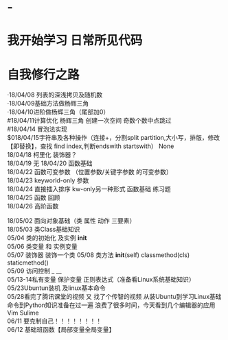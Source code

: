 # -
我开始学习 日常所见代码
====
自我修行之路  
=======
·18/04/08 列表的深浅拷贝及随机数   
·18/04/09基础方法做杨辉三角  
·18/04/10进阶做杨辉三角（尾部加0）   
#18/04/11计算优化 杨辉三角 创建一次空间 奇数个数中点跳过  
#18/04/14 冒泡法实现  
$018/04/15字符串及各种操作（连接+，分割split partition,大小写，排版，修改【即替换】，查找 find index,判断endswith startswith）
None  
18/04/18 柯里化 装饰器？    
18/04/19 无
18/04/20 函数基础     
18/04/22 函数可变参数 （位置参数/关键字参数 的可变参数）     
18/04/23 keyworld-only 参数     
18/04/24 直接插入排序 kw-only另一种形式 函数基础 练习题  
18/04/25 函数 回顾    
18/04/26 高阶函数   

18/05/02 面向对象基础（类 属性 动作 三要素）    
18/05/03 类Class基础知识   
05/04 类的初始化 及实例 __init__    
05/06 类变量 和 实例变量   
05/07 装饰器 装饰一个类
05/08 类方法 __init__(self) classmethod(cls) staticmethod()    
05/09 访问控制 _ __   
05/13-14私有变量 保护变量 正则表达式（准备看Linux系统基础知识）      
05/23Ubuntun装机 及linux基本命令   
05/28看完了腾讯课堂的视频 又 找了个传智的视频 从装Ubuntu到学习Linux基础命令到Python知识准备在过一遍 浪费了很多时间，今天看到几个编辑器的应用Vim Sulime   
06/11 要克制自己！！！！！！！！   
06/12 基础班函数【局部变量全局变量】
